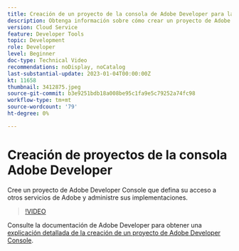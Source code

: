 ```yaml
---
title: Creación de un proyecto de la consola de Adobe Developer para la extensibilidad de la consola de fragmentos de contenido
description: Obtenga información sobre cómo crear un proyecto de Adobe Developer Console que defina su acceso a otros servicios de Adobe y administre sus implementaciones.
version: Cloud Service
feature: Developer Tools
topic: Development
role: Developer
level: Beginner
doc-type: Technical Video
recommendations: noDisplay, noCatalog
last-substantial-update: 2023-01-04T00:00:00Z
kt: 11658
thumbnail: 3412875.jpeg
source-git-commit: b3e9251bdb18a008be95c1fa9e5c79252a74fc98
workflow-type: tm+mt
source-wordcount: '79'
ht-degree: 0%

---
```



# Creación de proyectos de la consola Adobe Developer

Cree un proyecto de Adobe Developer Console que defina su acceso a otros servicios de Adobe y administre sus implementaciones.

>[!VIDEO](https://video.tv.adobe.com/v/3412875?quality=12&learn=on)

Consulte la documentación de Adobe Developer para obtener una [explicación detallada de la creación de un proyecto de Adobe Developer Console](https://developer.adobe.com/uix/docs/services/aem-cf-console-admin/extension-development/#create-a-project-in-adobe-developer-console).
